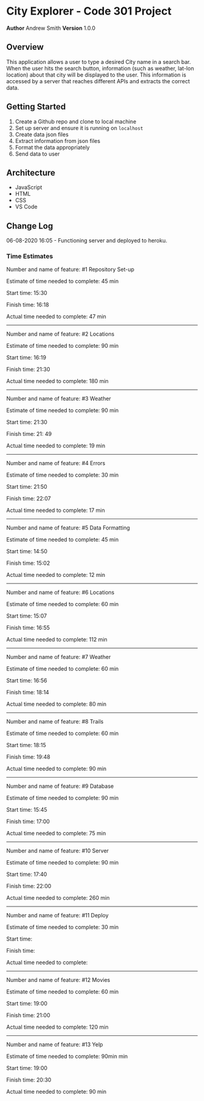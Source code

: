 # City Explorer - Code 301 Project

**Author** Andrew Smith
**Version** 1.0.0

## Overview

This application allows a user to type a desired City name in a search bar. When the user hits the search button, information (such as weather, lat-lon location) about that city will be displayed to the user. This information is accessed by a server that reaches different APIs and extracts the correct data.

## Getting Started

1. Create a Github repo and clone to local machine
2. Set up server and ensure it is running on `localhost`
3. Create data json files
4. Extract information from json files
5. Format the data appropriately 
6. Send data to user

## Architecture

* JavaScript
* HTML
* CSS
* VS Code

## Change Log

06-08-2020 16:05 - Functioning server and deployed to heroku.

### Time Estimates

Number and name of feature: #1 Repository Set-up

Estimate of time needed to complete: 45 min

Start time: 15:30

Finish time: 16:18

Actual time needed to complete: 47 min

---

Number and name of feature: #2 Locations

Estimate of time needed to complete: 90 min

Start time: 16:19

Finish time: 21:30

Actual time needed to complete: 180 min 

---

Number and name of feature: #3 Weather

Estimate of time needed to complete: 90 min

Start time: 21:30

Finish time: 21: 49

Actual time needed to complete: 19 min 

---

Number and name of feature: #4 Errors

Estimate of time needed to complete: 30 min

Start time: 21:50

Finish time: 22:07

Actual time needed to complete: 17 min  

---

Number and name of feature: #5 Data Formatting

Estimate of time needed to complete: 45 min

Start time: 14:50

Finish time: 15:02

Actual time needed to complete: 12 min 

---

Number and name of feature: #6 Locations

Estimate of time needed to complete: 60 min

Start time: 15:07

Finish time: 16:55

Actual time needed to complete: 112 min

---

Number and name of feature: #7 Weather

Estimate of time needed to complete: 60 min

Start time: 16:56

Finish time: 18:14

Actual time needed to complete: 80 min

---

Number and name of feature: #8 Trails

Estimate of time needed to complete: 60 min

Start time: 18:15

Finish time: 19:48

Actual time needed to complete: 90 min 

---

Number and name of feature: #9 Database

Estimate of time needed to complete: 90 min

Start time: 15:45

Finish time: 17:00

Actual time needed to complete: 75 min

---

Number and name of feature: #10 Server

Estimate of time needed to complete: 90 min

Start time: 17:40

Finish time: 22:00

Actual time needed to complete: 260 min

---

Number and name of feature: #11 Deploy

Estimate of time needed to complete: 30 min

Start time: 

Finish time: 

Actual time needed to complete: 

---

Number and name of feature: #12 Movies

Estimate of time needed to complete: 60 min

Start time: 19:00

Finish time: 21:00

Actual time needed to complete: 120 min 

---

Number and name of feature: #13 Yelp

Estimate of time needed to complete: 90min min

Start time: 19:00

Finish time: 20:30

Actual time needed to complete: 90 min  

